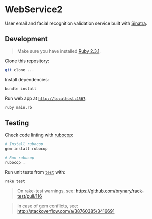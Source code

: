 # WebService2

User email and facial recognition validation service built with [Sinatra](http://www.sinatrarb.com/).

## Development

> Make sure you have installed [Ruby 2.3.1](https://www.ruby-lang.org/es/downloads/).

Clone this repository:

```sh
git clone ...
```

Install dependencies:

```sh
bundle install
```

Run web app at [`http://localhost:4567`](http://localhost:4567):

```sh
ruby main.rb
```

## Testing

Check code linting with [rubocop](https://github.com/bbatsov/rubocop):

```sh
# Install rubocop
gem install rubocop

# Run rubocop
rubocop .
```

Run unit tests from [`test`](./test) with:

```sh
rake test
```

> On rake-test warnings, see: https://github.com/brynary/rack-test/pull/116

> In case of gem conflicts, see: http://stackoverflow.com/a/38760385/3416691
